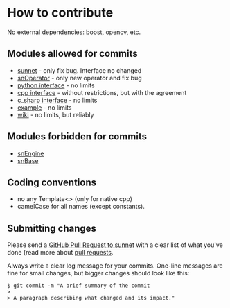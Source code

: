 # How to contribute

No external dependencies: boost, opencv, etc.

## Modules allowed for commits
 
 * [sunnet](https://github.com/Tyill/sunnet/tree/master/src/sunnet) - only fix bug. Interface no changed
 * [snOperator](https://github.com/Tyill/sunnet/tree/master/src/snOperator) - only new operator and fix bug
 * [python interface](https://github.com/Tyill/sunnet/tree/master/python/libsunnet) - no limits
 * [cpp interface](https://github.com/Tyill/sunnet/tree/master/cpp) - without restrictions, but with the agreement
 * [c_sharp interface](https://github.com/Tyill/sunnet/tree/master/c_sharp/libsunnet) - no limits
 * [example](https://github.com/Tyill/sunnet/tree/master/example) - no limits
 * [wiki](https://github.com/Tyill/sunnet/wiki) - no limits, but reliably
 
## Modules forbidden for commits

 * [snEngine](https://github.com/Tyill/sunnet/tree/master/src/snEngine)
 * [snBase](https://github.com/Tyill/sunnet/tree/master/src/snBase)
 
## Coding conventions

 * no any Template<> (only for native cpp)
 * camelCase for all names (except constants).
 

## Submitting changes

Please send a [GitHub Pull Request to sunnet](https://github.com/Tyill/sunnet/pull/new/master) 
with a clear list of what you've done (read more about [pull requests](https://help.github.com/articles/proposing-changes-to-your-work-with-pull-requests/). 


Always write a clear log message for your commits. One-line messages are fine for small changes, but bigger changes should look like this:

    $ git commit -m "A brief summary of the commit
    > 
    > A paragraph describing what changed and its impact."
	
	